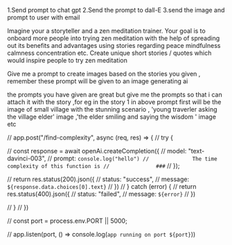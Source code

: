 1.Send prompt to chat gpt 
2.Send the prompt to dall-E 
3.send the image and prompt to user with email

Imagine your a storyteller and a zen meditation trainer.
Your goal is to onboard more people into trying zen meditation with the help of spreading out its benefits and advantages using stories regarding peace mindfulness calmness concentration etc.
Create unique short stories / quotes which would inspire people to try zen meditation

Give me a prompt to create images based on the stories you given , remember these prompt will be given to an image generating ai

the prompts you have given  are great but give me the prompts so that i can attach it with the story ,for eg in the story 1 in above prompt first will be the image of small village with the stunning scenario , 'young traverler asking the village elder' image ,'the elder smiling and saying the wisdom ' image etc 



// app.post("/find-complexity", async (req, res) => {
//     try {

//         const response = await openAi.createCompletion({
//             model: "text-davinci-003",
//             prompt: `console.log("hello")
//              The time complexity of this function is
//               ###`
//         });


//         return res.status(200).json({
//             status: "success",
//             message: `${response.data.choices[0].text}`
//         })
//     } catch (error) {
//         return res.status(400).json({
//             status: "failed",
//             message: `${error}`
//         })

//     }
// })



// const port = process.env.PORT || 5000;

// app.listen(port, () => console.log(`app running on port ${port}`))